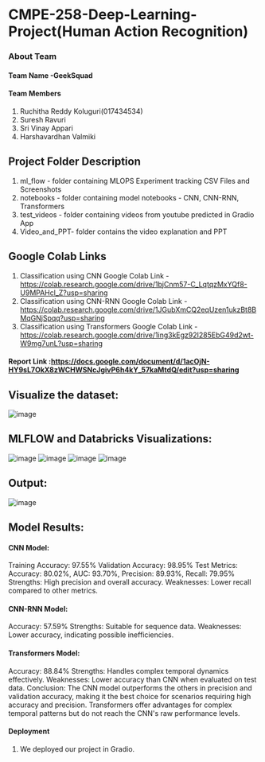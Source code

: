 # CMPE-258-Deep-Learning-Project(Human Action Recognition)


### About Team
#### Team Name -GeekSquad
#### Team Members 
1. Ruchitha Reddy Koluguri(017434534)
2. Suresh Ravuri
3. Sri Vinay Appari
4. Harshavardhan Valmiki

## Project Folder Description
1. ml_flow - folder containing MLOPS Experiment tracking CSV Files and Screenshots
2. notebooks - folder containing model notebooks - CNN, CNN-RNN, Transformers 
3. test_videos - folder containing videos from youtube predicted in Gradio App
4. Video_and_PPT- folder contains the video explanation and PPT

## Google Colab Links 
1. Classification using CNN Google Colab Link - https://colab.research.google.com/drive/1bjCnm57-C_LqtqzMxYQf8-U9MPAHcl_Z?usp=sharing
2. Classification using CNN-RNN Google Colab Link - https://colab.research.google.com/drive/1JGubXmCQ2eqUzen1ukzBt8BMqGNjSpqq?usp=sharing
3. Classification using Transformers Google Colab Link - https://colab.research.google.com/drive/1ing3kEgz92I285EbG49d2wt-W9mg7unL?usp=sharing

#### Report Link :https://docs.google.com/document/d/1acOjN-HY9sL7OkX8zWCHWSNcJgivP6h4kY_57kaMtdQ/edit?usp=sharing

## Visualize the dataset:
![image](https://github.com/ruchithareddy269/258-Deep_learning-Project/assets/64256985/27ee59ad-9552-476f-95ae-9aa3fcf58394)

## MLFLOW and Databricks Visualizations:
![image](https://github.com/ruchithareddy269/258-Deep_learning-Project/assets/64256985/a8777b53-a6fc-45f9-9c43-87d33122b6d1)
![image](https://github.com/ruchithareddy269/258-Deep_learning-Project/assets/64256985/5d39bd3b-3846-4e09-aec7-ac9e03695019)
![image](https://github.com/ruchithareddy269/258-Deep_learning-Project/assets/64256985/4ba2d427-c79f-4455-9778-bc3fc62fc707)
![image](https://github.com/ruchithareddy269/258-Deep_learning-Project/assets/64256985/efac2636-effe-49a7-9b08-ed2445384454)


## Output:
![image](https://github.com/ruchithareddy269/258-Deep_learning-Project/assets/64256985/63d56b9a-08a8-4521-b8e0-4bc49462f68d)

## Model Results:

#### CNN Model:
Training Accuracy: 97.55%
Validation Accuracy: 98.95%
Test Metrics: Accuracy: 80.02%, AUC: 93.70%, Precision: 89.93%, Recall: 79.95%
Strengths: High precision and overall accuracy.
Weaknesses: Lower recall compared to other metrics.
#### CNN-RNN Model:
Accuracy: 57.59%
Strengths: Suitable for sequence data.
Weaknesses: Lower accuracy, indicating possible inefficiencies.
#### Transformers Model:
Accuracy: 88.84%
Strengths: Handles complex temporal dynamics effectively.
Weaknesses: Lower accuracy than CNN when evaluated on test data.
Conclusion: The CNN model outperforms the others in precision and validation accuracy, making it the best choice for scenarios requiring high accuracy and precision. Transformers offer advantages for complex temporal patterns but do not reach the CNN's raw performance levels.




#### Deployment
1. We deployed our project in Gradio.
